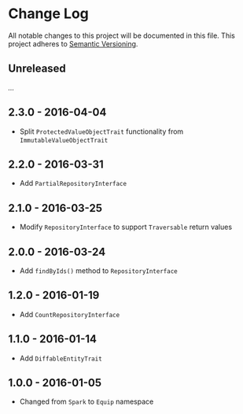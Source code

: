 # Change Log

All notable changes to this project will be documented in this file.
This project adheres to [Semantic Versioning](http://semver.org/).

## Unreleased

_..._

## 2.3.0 - 2016-04-04

- Split `ProtectedValueObjectTrait` functionality from `ImmutableValueObjectTrait`

## 2.2.0 - 2016-03-31

* Add `PartialRepositoryInterface`

## 2.1.0 - 2016-03-25

* Modify `RepositoryInterface` to support `Traversable` return values

## 2.0.0 - 2016-03-24

* Add `findByIds()` method to `RepositoryInterface`

## 1.2.0 - 2016-01-19

* Add `CountRepositoryInterface`

## 1.1.0 - 2016-01-14

* Add `DiffableEntityTrait`

## 1.0.0 - 2016-01-05

* Changed from `Spark` to `Equip` namespace
